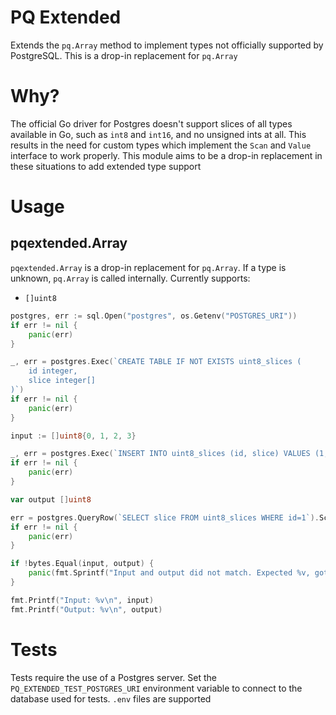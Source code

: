 # PQ Extended
Extends the `pq.Array` method to implement types not officially supported by PostgreSQL. This is a drop-in replacement for `pq.Array`

# Why?
The official Go driver for Postgres doesn't support slices of all types available in Go, such as `int8` and `int16`, and no unsigned ints at all. This results in the need for custom types which implement the `Scan` and `Value` interface to work properly. This module aims to be a drop-in replacement in these situations to add extended type support

# Usage
## pqextended.Array
`pqextended.Array` is a drop-in replacement for `pq.Array`. If a type is unknown, `pq.Array` is called internally. Currently supports:

- `[]uint8`

```go
postgres, err := sql.Open("postgres", os.Getenv("POSTGRES_URI"))
if err != nil {
	panic(err)
}

_, err = postgres.Exec(`CREATE TABLE IF NOT EXISTS uint8_slices (
	id integer,
	slice integer[]
)`)
if err != nil {
	panic(err)
}

input := []uint8{0, 1, 2, 3}

_, err = postgres.Exec(`INSERT INTO uint8_slices (id, slice) VALUES (1, $1) ON CONFLICT DO NOTHING`, pqextended.Array(input))
if err != nil {
	panic(err)
}

var output []uint8

err = postgres.QueryRow(`SELECT slice FROM uint8_slices WHERE id=1`).Scan(pqextended.Array(&output))
if err != nil {
	panic(err)
}

if !bytes.Equal(input, output) {
	panic(fmt.Sprintf("Input and output did not match. Expected %v, got %v.", input, output))
}

fmt.Printf("Input: %v\n", input)
fmt.Printf("Output: %v\n", output)
```

# Tests
Tests require the use of a Postgres server. Set the `PQ_EXTENDED_TEST_POSTGRES_URI` environment variable to connect to the database used for tests. `.env` files are supported